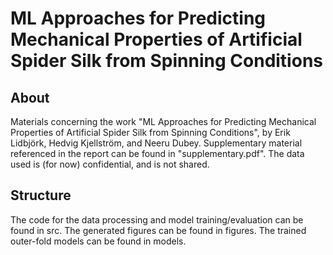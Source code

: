 # ML Approaches for Predicting Mechanical Properties of Artificial Spider Silk from Spinning Conditions

## About
Materials concerning the work "ML Approaches for Predicting Mechanical Properties of Artificial Spider Silk from Spinning Conditions",
by Erik Lidbjörk, Hedvig Kjellström, and Neeru Dubey. Supplementary material referenced in the report can be found in "supplementary.pdf".
The data used is (for now) confidential, and is not shared.

## Structure
The code for the data processing and model training/evaluation can be found in src. 
The generated figures can be found in figures. 
The trained outer-fold models can be found in models.
